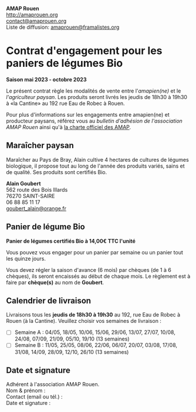 **AMAP Rouen**  
http://amaprouen.org  
contact@amaprouen.org  
Liste de diffusion: amaprouen@framalistes.org

# Contrat d'engagement pour les paniers de légumes Bio

**Saison mai 2023 - octobre 2023**

Le présent contrat règle les modalités de vente entre l'*amapien(ne)* et le *l'agriculteur paysan*. Les produits seront livrés les jeudis de 18h30 à 19h30 à «la Cantine» au 192 rue Eau de Robec à Rouen.

Pour plus d'informations sur les engagements entre amapien(ne) et producteur paysans, référez vous au *bulletin d'adhésion de l'association AMAP Rouen* ainsi qu'à [la charte officiel des AMAP](http://miramap.org/IMG/pdf/charte_des_amap_mars_2014-2.pdf).

## Maraîcher paysan

Maraîcher au Pays de Bray, Alain cultive 4 hectares de cultures de légumes biologique, il propose tout au long de l'année des produits variés, sains et de qualité. Ses produits sont certifiés Bio.

**Alain Goubert**  
562 route des Bois Illards  
76270 SAINT-SAIRE  
06 88 85 11 17  
goubert_alain@orange.fr

## Panier de légume Bio

**Panier de légumes certifiés Bio à 14,00€ TTC l'unité**

Vous pouvez vous engager pour un panier par semaine ou un panier tout les quinze jours.

Vous devez régler la saison d'avance (6 mois) par chèques (de 1 à 6 chèques), ils seront encaissés au début de chaque mois. Le règlement est à faire par **chèque(s)** au nom de **Goubert**.

## Calendrier de livraison

Livraisons tous les **jeudis de 18h30 à 19h30** au 192, rue Eau de Robec à Rouen (à la Cantine). Veuillez choisir vos semaines de livraison :

- [ ] Semaine A : 04/05, 18/05, 10/06, 15/06, 29/06, 13/07, 27/07, 10/08, 24/08, 07/09, 21/09, 05/10, 19/10 (13 semaines)
- [ ] Semaine B :  11/05, 25/05, 08/06, 22/06, 06/07, 20/07, 03/08, 17/08, 31/08, 14/09, 28/09, 12/10, 26/10 (13 semaines)

## Date et signature

Adhérent à l'association AMAP Rouen.  
Nom & prénom :  
Contact (email ou tél.) :  
Date et signature :

